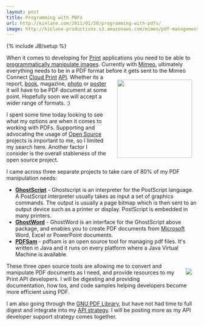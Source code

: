 ```yaml
---
layout: post
title: Programming with PDFs
url: http://kinlane.com/2011/01/20/programming-with-pdfs/
image: http://kinlane-productions.s3.amazonaws.com/mimeo/pdf-management/GPL-Ghostscript-Logo.png
---
```

{% include JB/setup %}
<p>
     When it comes to developing for <a href="http://www.kinlane.com/category/publishing/">Print</a> applications you need to be able to <a href="http://www.kinlane.com/2011/01/programming-with-images-using-imagemagick/">programmatically manipulate images</a>. Currently with <a href="http://www.mimeo.com">Mimeo</a>, ultimately everything needs to be in a PDF format before it gets sent to the Mimeo Connect <a href="http://www.kinlane.com/category/cloud-computing/cloud-print/">Cloud Print</a> <a href="http://www.apievangelist.com/">API</a>. <a href="http://pages.cs.wisc.edu/~ghost/doc/intro.htm" target="_blank"><img style="padding: 15px;" src="http://kinlane-productions.s3.amazonaws.com/mimeo/pdf-management/GPL-Ghostscript-Logo.png"  width="197" height="206" align="right" /></a> Whether its a report, <a href="http://www.kinlane.com/category/publishing/">book</a>, magazine, <a href="http://www.kinlane.com/category/publishing/">photo</a> or <a href="http://www.kinlane.com/category/publishing/">poster</a> it will have to be PDF document at some point. Hopefully soon we will accept a wider range of formats. :)
</p>

<p>
     I spent some time today looking to see what my options are when it comes to working with PDFs. Supporting and advocating the usage of <a href="http://www.kinlane.com/category/open-source/">Open Source</a> projects is important to me, so I limited my search here. Another factor I consider is the overall stableness of the open source project.
</p>

<p>
     I came across three separate projects to take care of 80% of my PDF manipulation needs:
</p>
<ul class="mainlist">
     <li>
          <strong><a href="http://pages.cs.wisc.edu/~ghost/" target="_blank">GhostScript</a></strong> - Ghostscript is an interpreter for the PostScript language. A PostScript interpreter usually takes as input a set of graphics commands. The output is usually a page bitmap which is then sent to an output device such as a printer or display. PostScript is embedded in many printers.
     </li>
     <li>
          <a href="http://ghostword.sourceforge.net/" target="_blank"><strong>GhostWord</strong></a> - GhostWord is an interface for the GhostScript above package, and enables you to create PDF documents from <a href="http://www.kinlane.com/category/microsoft/">Microsoft</a> Word, Excel or PowerPoint documents.
     </li>
     <li>
          <a href="http://www.pdfsam.org/mediawiki/index.php?title=Main_Page" target="_blank"><strong>PDFSam</strong></a> - pdfsam is an open source tool for managing pdf files. It's written in Java and it runs on every platform where a Java Virtual Machine is available.
     </li>
</ul>
<p>
     <a href="http://www.pdfsam.org/mediawiki/index.php?title=Main_Page" target="_blank"><img style="padding: 15px;" src="http://kinlane-productions.s3.amazonaws.com/mimeo/pdf-management/pdfsam_logo.png"  align="right" /></a> These three open source tools are allowing me to convert and manipulate PDF documents as I need, and provide resources to my Print API developers. I will be digesting and providing documentation, how tos, and code samples helping developers become more efficient using PDF.
</p>

<p>
     I am also going through the <a href="http://www.gnupdf.org/Library" target="_blank">GNU PDF Library</a>, but have not had time to full digest and integrate into my <a href="http://www.apievangelist.com" target="_blank">API strategy</a>. I will be posting more as my API developer support strategy comes together.
</p>